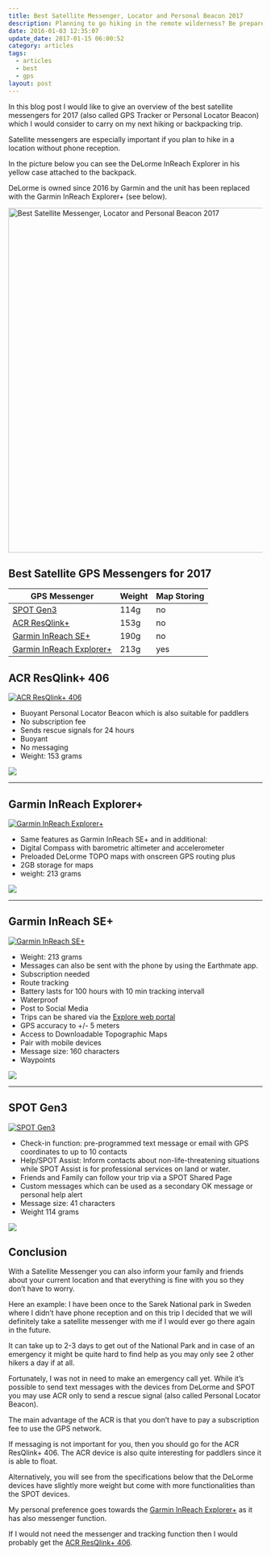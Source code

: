 ```yaml
---
title: Best Satellite Messenger, Locator and Personal Beacon 2017
description: Planning to go hiking in the remote wilderness? Be prepared to get help with a GPS Satellite Messenger.
date: 2016-01-03 12:35:07
update_date: 2017-01-15 06:00:52
category: articles
tags:
  - articles
  - best
  - gps
layout: post
---
```


In this blog post I would like to give an overview of the best satellite messengers for 2017 (also called GPS Tracker or Personal Locator Beacon) which I would consider to carry on my next hiking or backpacking trip.  

Satellite messengers are especially important if you plan to hike in a location without phone reception.  

In the picture below you can see the DeLorme InReach Explorer in his yellow case attached to the backpack.  

DeLorme is owned since 2016 by Garmin and the unit has been replaced with the Garmin InReach Explorer+ (see below).  

<a data-flickr-embed="true"  href="https://www.flickr.com/photos/90204224@N07/30599065514/in/dateposted-public/" title="Best Satellite Messenger, Locator and Personal Beacon 2017"><img src="https://c3.staticflickr.com/6/5609/30599065514_5e5ff0a8cd_b.jpg" width="1024" height="683" alt="Best Satellite Messenger, Locator and Personal Beacon 2017"></a><script async src="//embedr.flickr.com/assets/client-code.js" charset="utf-8"></script>  

<!--more-->  

## Best Satellite GPS Messengers for 2017

<div class="table-responsive">  
<table class="table table-hover table-bordered list_items">  
        <thead>  
             <tr>  
                <th>GPS Messenger</th><th>Weight</th><th>Map Storing</th>  
             </tr>  
        </thead>  
        <tbody>  
        <tr>  
          <td><a href="http://amzn.to/2eTKIN3" target="_blank" rel="nofollow">SPOT Gen3</a></td><td>114g</td><td>no</td>  
        </tr>  
        <tr>  
          <td><a href="http://amzn.to/2e39b0g" target="_blank" rel="nofollow">ACR ResQlink+</a></td><td>153g</td><td>no</td>  
        </tr>  
        <tr>  
          <td><a href="http://amzn.to/2iZEbOB" target="_blank" rel="nofollow">Garmin InReach SE+</a></td><td>190g</td><td>no</td>  
        </tr>  
        <tr>  
          <td><a href="http://amzn.to/2jM4Pet" target="_blank" rel="nofollow">Garmin InReach Explorer+</a></td><td>213g</td><td>yes</td>  
        </tr>  
      </tbody>  
      </table>  
  </div>

## ACR ResQlink+ 406

<a rel="nofollow" href="http://www.amazon.com/gp/product/B0083KHR3W/ref=as_li_tl?ie=UTF8&camp=1789&creative=9325&creativeASIN=B0083KHR3W&linkCode=as2&tag=hikeve-20&linkId=JA77DOCMUQDNHR6Q"><img border="0" src="http://ws-na.amazon-adsystem.com/widgets/q?_encoding=UTF8&ASIN=B0083KHR3W&Format=_SL250_&ID=AsinImage&MarketPlace=US&ServiceVersion=20070822&WS=1&tag=hikeve-20" alt="ACR ResQlink+ 406"></a><img src="http://ir-na.amazon-adsystem.com/e/ir?t=hikeve-20&l=as2&o=1&a=B0083KHR3W" width="1" height="1" border="0" alt="ACR ResQlink+ 406" style="border:none !important; margin:0px !important;" />  

* Buoyant Personal Locator Beacon which is also suitable for paddlers  
* No subscription fee  
* Sends rescue signals for 24 hours  
* Buoyant  
* No messaging  
* Weight: 153 grams  

<a href="http://amzn.to/2e39b0g" target="_blank" rel="nofollow"><img src="http://www.hikeventures.com/buy.gif"></a>  

<hr>

## Garmin InReach Explorer+

<a target="_blank"  href="https://www.amazon.com/gp/product/B01MY03CZP/ref=as_li_tl?ie=UTF8&camp=1789&creative=9325&creativeASIN=B01MY03CZP&linkCode=as2&tag=hikeve-20&linkId=55130c05ea4d4b808d670e49cd56e51d"><img border="0" src="//ws-na.amazon-adsystem.com/widgets/q?_encoding=UTF8&MarketPlace=US&ASIN=B01MY03CZP&ServiceVersion=20070822&ID=AsinImage&WS=1&Format=_SL250_&tag=hikeve-20" alt="Garmin InReach Explorer+"></a><img src="//ir-na.amazon-adsystem.com/e/ir?t=hikeve-20&l=am2&o=1&a=B01MY03CZP" width="1" height="1" border="0" alt="" style="border:none !important; margin:0px !important;" />  

* Same features as Garmin InReach SE+ and in additional:  
* Digital Compass with barometric altimeter and accelerometer  
* Preloaded DeLorme TOPO maps with onscreen GPS routing plus  
* 2GB storage for maps  
* weight: 213 grams  

<a href="http://amzn.to/2jM4Pet" target="_blank" rel="nofollow"><img src="http://www.hikeventures.com/buy.gif"></a>  

<hr>

## Garmin InReach SE+

<a target="_blank"  href="https://www.amazon.com/gp/product/B01MRZ9ATL/ref=as_li_tl?ie=UTF8&camp=1789&creative=9325&creativeASIN=B01MRZ9ATL&linkCode=as2&tag=hikeve-20&linkId=b476ff75bac114c9118e143e7eb13ba6"><img border="0" src="//ws-na.amazon-adsystem.com/widgets/q?_encoding=UTF8&MarketPlace=US&ASIN=B01MRZ9ATL&ServiceVersion=20070822&ID=AsinImage&WS=1&Format=_SL250_&tag=hikeve-20" alt="Garmin InReach SE+" ></a><img src="//ir-na.amazon-adsystem.com/e/ir?t=hikeve-20&l=am2&o=1&a=B01MRZ9ATL" width="1" height="1" border="0" alt="" style="border:none !important; margin:0px !important;" />  

* Weight: 213 grams  
* Messages can also be sent with the phone by using the Earthmate app.  
* Subscription needed  
* Route tracking  
* Battery lasts for 100 hours with 10 min tracking intervall  
* Waterproof  
* Post to Social Media  
* Trips can be shared via the <a href="https://explore.delorme.com">Explore web portal</a>  
* GPS accuracy to +/- 5 meters  
* Access to Downloadable Topographic Maps  
* Pair with mobile devices  
* Message size: 160 characters  
* Waypoints  

<a href="http://amzn.to/2iZEbOB" target="_blank" rel="nofollow"><img src="http://www.hikeventures.com/buy.gif"></a>  

<hr>

## SPOT Gen3

<a rel="nofollow" target="_blank"  href="https://www.amazon.com/gp/product/B01FHO5AF8/ref=as_li_tl?ie=UTF8&camp=1789&creative=9325&creativeASIN=B01FHO5AF8&linkCode=as2&tag=hikeve-20&linkId=7996c1250dd46ac08ae20d6dc725d36d"><img rel="nofollow" border="0" src="//ws-na.amazon-adsystem.com/widgets/q?_encoding=UTF8&MarketPlace=US&ASIN=B01FHO5AF8&ServiceVersion=20070822&ID=AsinImage&WS=1&Format=_SL250_&tag=hikeve-20" alt="SPOT Gen3"></a><img src="//ir-na.amazon-adsystem.com/e/ir?t=hikeve-20&l=am2&o=1&a=B01FHO5AF8" width="1" height="1" border="0" alt="" style="border:none !important; margin:0px !important;" />  


* Check-in function: pre-programmed text message or email with GPS coordinates to up to 10 contacts  
* Help/SPOT Assist: Inform contacts about non-life-threatening situations while SPOT Assist is  for professional services on land or water.  
* Friends and Family can follow your trip via a SPOT Shared Page  
* Custom messages which can be used as a secondary OK message or personal help alert  
* Message size: 41 characters  
* Weight 114 grams  

<a href="http://amzn.to/2eTKIN3" target="_blank" rel="nofollow"><img src="http://www.hikeventures.com/buy.gif"></a>

## Conclusion

With a Satellite Messenger you can also inform your family and friends about your current location and that everything is fine with you so they don’t have to worry.

Here an example: I have been once to the Sarek National park in Sweden where I didn’t have phone reception and on this trip I decided that we will definitely take a satellite messenger with me if I would ever go there again in the future.

It can take up to 2-3 days to get out of the National Park and in case of an emergency it might be quite hard to find help as you may only see 2 other hikers a day if at all.

Fortunately, I was not in need to make an emergency call yet. While it’s possible to send text messages with the devices from DeLorme and SPOT you may use ACR only to send a rescue signal (also called Personal Locator Beacon).

The main advantage of the ACR is that you don’t have to pay a subscription fee to use the GPS network.

If messaging is not important for you, then you should go for the ACR ResQlink+ 406. The ACR device is also quite interesting for paddlers since it is able to float.

Alternatively, you will see from the specifications below that the DeLorme devices have slightly more weight but come with more functionalities than the SPOT devices.

My personal preference goes towards the <a href="http://amzn.to/2jM4Pet" target="_blank" rel="nofollow">Garmin InReach Explorer+</a> as it has also messenger function.

If I would not need the messenger and tracking function then I would probably get the <a href="http://amzn.to/2e39b0g" target="_blank" rel="nofollow">ACR ResQlink+ 406</a>.
